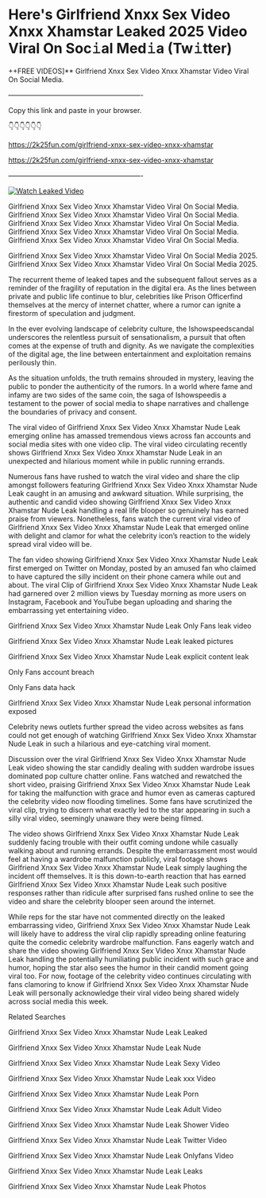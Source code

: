 # Here's Girlfriend Xnxx Sex Video Xnxx Xhamstar Leaked 2025 Video Viral On Soc𝚒al Med𝚒a (Tw𝚒tter)

++FREE VIDEOS]** Girlfriend Xnxx Sex Video Xnxx Xhamstar Video Viral On Social Media.

———————————————————-

Copy this link and paste in your browser.

👇👇👇👇👇👇

https://2k25fun.com/girlfriend-xnxx-sex-video-xnxx-xhamstar

https://2k25fun.com/girlfriend-xnxx-sex-video-xnxx-xhamstar

———————————————————-

[![Watch Leaked Video](https://miro.medium.com/v2/resize:fit:828/format:webp/1*cilzJN44JGOrTw9NJCrNHA.gif "Watch Leaked Video")](https://2k25fun.com/girlfriend-xnxx-sex-video-xnxx-xhamstar)

Girlfriend Xnxx Sex Video Xnxx Xhamstar Video Viral On Social Media. Girlfriend Xnxx Sex Video Xnxx Xhamstar Video Viral On Social Media. Girlfriend Xnxx Sex Video Xnxx Xhamstar Video Viral On Social Media. Girlfriend Xnxx Sex Video Xnxx Xhamstar Video Viral On Social Media. Girlfriend Xnxx Sex Video Xnxx Xhamstar Video Viral On Social Media.

Girlfriend Xnxx Sex Video Xnxx Xhamstar Video Viral On Social Media 2025. Girlfriend Xnxx Sex Video Xnxx Xhamstar Video Viral On Social Media 2025.

The recurrent theme of leaked tapes and the subsequent fallout serves as a reminder of the fragility of reputation in the digital era. As the lines between private and public life continue to blur, celebrities like Prison Officerfind themselves at the mercy of internet chatter, where a rumor can ignite a firestorm of speculation and judgment.

In the ever evolving landscape of celebrity culture, the Ishowspeedscandal underscores the relentless pursuit of sensationalism, a pursuit that often comes at the expense of truth and dignity. As we navigate the complexities of the digital age, the line between entertainment and exploitation remains perilously thin.

As the situation unfolds, the truth remains shrouded in mystery, leaving the public to ponder the authenticity of the rumors. In a world where fame and infamy are two sides of the same coin, the saga of Ishowspeedis a testament to the power of social media to shape narratives and challenge the boundaries of privacy and consent.

The viral video of Girlfriend Xnxx Sex Video Xnxx Xhamstar Nude Leak emerging online has amassed tremendous views across fan accounts and social media sites with one video clip. The viral video circulating recently shows Girlfriend Xnxx Sex Video Xnxx Xhamstar Nude Leak in an unexpected and hilarious moment while in public running errands.

Numerous fans have rushed to watch the viral video and share the clip amongst followers featuring Girlfriend Xnxx Sex Video Xnxx Xhamstar Nude Leak caught in an amusing and awkward situation. While surprising, the authentic and candid video showing Girlfriend Xnxx Sex Video Xnxx Xhamstar Nude Leak handling a real life blooper so genuinely has earned praise from viewers. Nonetheless, fans watch the current viral video of Girlfriend Xnxx Sex Video Xnxx Xhamstar Nude Leak that emerged online with delight and clamor for what the celebrity icon’s reaction to the widely spread viral video will be.

The fan video showing Girlfriend Xnxx Sex Video Xnxx Xhamstar Nude Leak first emerged on Twitter on Monday, posted by an amused fan who claimed to have captured the silly incident on their phone camera while out and about. The viral Clip of Girlfriend Xnxx Sex Video Xnxx Xhamstar Nude Leak had garnered over 2 million views by Tuesday morning as more users on Instagram, Facebook and YouTube began uploading and sharing the embarrassing yet entertaining video.

Girlfriend Xnxx Sex Video Xnxx Xhamstar Nude Leak Only Fans leak video

Girlfriend Xnxx Sex Video Xnxx Xhamstar Nude Leak leaked pictures

Girlfriend Xnxx Sex Video Xnxx Xhamstar Nude Leak explicit content leak

Only Fans account breach

Only Fans data hack

Girlfriend Xnxx Sex Video Xnxx Xhamstar Nude Leak personal information exposed

Celebrity news outlets further spread the video across websites as fans could not get enough of watching Girlfriend Xnxx Sex Video Xnxx Xhamstar Nude Leak in such a hilarious and eye-catching viral moment.

Discussion over the viral Girlfriend Xnxx Sex Video Xnxx Xhamstar Nude Leak video showing the star candidly dealing with sudden wardrobe issues dominated pop culture chatter online. Fans watched and rewatched the short video, praising Girlfriend Xnxx Sex Video Xnxx Xhamstar Nude Leak for taking the malfunction with grace and humor even as cameras captured the celebrity video now flooding timelines. Some fans have scrutinized the viral clip, trying to discern what exactly led to the star appearing in such a silly viral video, seemingly unaware they were being filmed.

The video shows Girlfriend Xnxx Sex Video Xnxx Xhamstar Nude Leak suddenly facing trouble with their outfit coming undone while casually walking about and running errands. Despite the embarrassment most would feel at having a wardrobe malfunction publicly, viral footage shows Girlfriend Xnxx Sex Video Xnxx Xhamstar Nude Leak simply laughing the incident off themselves. It is this down-to-earth reaction that has earned Girlfriend Xnxx Sex Video Xnxx Xhamstar Nude Leak such positive responses rather than ridicule after surprised fans rushed online to see the video and share the celebrity blooper seen around the internet.

While reps for the star have not commented directly on the leaked embarrassing video, Girlfriend Xnxx Sex Video Xnxx Xhamstar Nude Leak will likely have to address the viral clip rapidly spreading online featuring quite the comedic celebrity wardrobe malfunction. Fans eagerly watch and share the video showing Girlfriend Xnxx Sex Video Xnxx Xhamstar Nude Leak handling the potentially humiliating public incident with such grace and humor, hoping the star also sees the humor in their candid moment going viral too. For now, footage of the celebrity video continues circulating with fans clamoring to know if Girlfriend Xnxx Sex Video Xnxx Xhamstar Nude Leak will personally acknowledge their viral video being shared widely across social media this week.

Related Searches

Girlfriend Xnxx Sex Video Xnxx Xhamstar Nude Leak Leaked

Girlfriend Xnxx Sex Video Xnxx Xhamstar Nude Leak Nude

Girlfriend Xnxx Sex Video Xnxx Xhamstar Nude Leak Sexy Video

Girlfriend Xnxx Sex Video Xnxx Xhamstar Nude Leak xxx Video

Girlfriend Xnxx Sex Video Xnxx Xhamstar Nude Leak Porn

Girlfriend Xnxx Sex Video Xnxx Xhamstar Nude Leak Adult Video

Girlfriend Xnxx Sex Video Xnxx Xhamstar Nude Leak Shower Video

Girlfriend Xnxx Sex Video Xnxx Xhamstar Nude Leak Twitter Video

Girlfriend Xnxx Sex Video Xnxx Xhamstar Nude Leak Onlyfans Video

Girlfriend Xnxx Sex Video Xnxx Xhamstar Nude Leak Leaks

Girlfriend Xnxx Sex Video Xnxx Xhamstar Nude Leak Photos